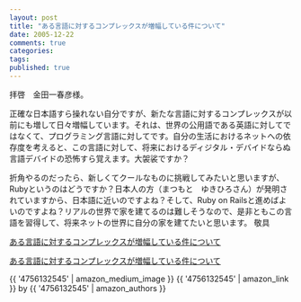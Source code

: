 ```yaml
---
layout: post
title: "ある言語に対するコンプレックスが増幅している件について"
date: 2005-12-22
comments: true
categories:
tags:
published: true
---
```



拝啓　金田一春彦様。

正確な日本語すら操れない自分ですが、新たな言語に対するコンプレックスが以前にも増して日々増幅しています。それは、世界の公用語である英語に対してではなくて、プログラミング言語に対してです。自分の生活におけるネットへの依存度を考えると、この言語に対して、将来におけるディジタル・デバイドならぬ言語デバイドの恐怖すら覚えます。大袈裟ですか？

折角やるのだったら、新しくてクールなものに挑戦してみたいと思いますが、Rubyというのはどうですか？日本人の方（まつもと　ゆきひろさん）が発明されていますから、日本語に近いのですよね？そして、Ruby on Railsと進めばよいのですよね？リアルの世界で家を建てるのは難しそうなので、是非ともこの言語を習得して、将来ネットの世界に自分の家を建てたいと思います。
敬具

[ある言語に対するコンプレックスが増幅している件について](http://www.ruby-lang.org/ja/)

[ある言語に対するコンプレックスが増幅している件について](http://blog.livedoor.jp/zep716/archives/24182409.html)

{{ '4756132545' | amazon_medium_image }}
{{ '4756132545' | amazon_link }} by {{ '4756132545' | amazon_authors }}
